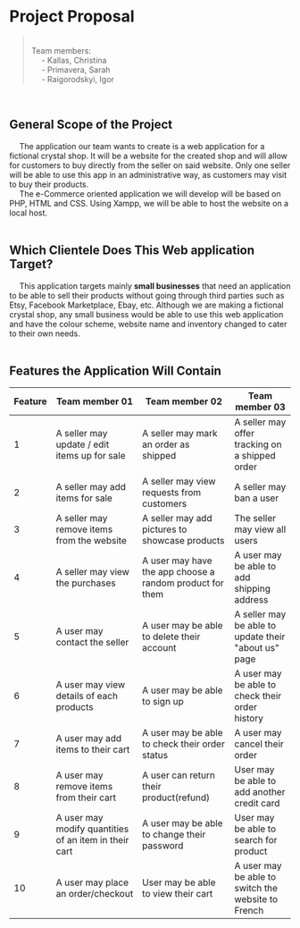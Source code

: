 # Project Proposal
> <br>Team members:<br>&emsp; - Kallas, Christina<br>&emsp; - Primavera, Sarah <br>&emsp; - Raigorodskyi, Igor<br> 

<br>

## General Scope of the Project
&emsp; The application our team wants to create is a web application for a fictional crystal shop. It will be a website for the created shop and will allow for customers to buy directly from the seller on said website. Only one seller will be able to use this app in an administrative way, as customers may visit to buy their products.<br>&emsp; The e-Commerce oriented application we will develop will be based on PHP, HTML and CSS. Using Xampp, we will be able to host the website on a local host. <br><br>

## Which Clientele Does This Web application Target?
&emsp; This application targets mainly **small businesses** that need an application to be able to sell their products without going through third parties such as Etsy, Facebook Marketplace, Ebay, etc. Although we are making a fictional crystal shop, any small business would be able to use this web application and have the colour scheme, website name and inventory changed to cater to their own needs. <br><br>

## Features the Application Will Contain
| Feature | Team member 01 | Team member 02 | Team member 03 |
|---------|------------------|-----------------|-------------------|
| 1 | A seller may update / edit items up for sale | A seller may mark an order as shipped | A seller may offer tracking on a shipped order |
| 2 | A seller may add items for sale | A seller may view requests from customers | A seller may ban a user |
| 3 | A seller may remove items from the website | A seller may add pictures to showcase products | The seller may view all users |
| 4 | A seller may view the purchases | A user may have the app choose a random product for them | A user may be able to add shipping address |
| 5 | A user may contact the seller | A user may be able to delete their account | A seller may be able to update their "about us" page |
| 6 | A user may view details of each products | A user may be able to sign up | A user may be able to check their order history |
| 7 | A user may add items to their cart | A user may be able to check their order status | A user may cancel their order |
| 8 | A user may remove items from their cart | A user can return their product(refund) | User may be able to add another credit card |
| 9 | A user may modify quantities of an item in their cart | A user may be able to change their password | User may be able to search for product |
| 10 | A user may place an order/checkout | User may be able to view their cart | A user may be able to switch the website to French |
